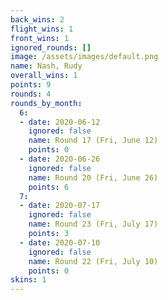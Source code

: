 ```yaml
---
back_wins: 2
flight_wins: 1
front_wins: 1
ignored_rounds: []
image: /assets/images/default.png
name: Nash, Rudy
overall_wins: 1
points: 9
rounds: 4
rounds_by_month:
  6:
  - date: 2020-06-12
    ignored: false
    name: Round 17 (Fri, June 12)
    points: 0
  - date: 2020-06-26
    ignored: false
    name: Round 20 (Fri, June 26)
    points: 6
  7:
  - date: 2020-07-17
    ignored: false
    name: Round 23 (Fri, July 17)
    points: 3
  - date: 2020-07-10
    ignored: false
    name: Round 22 (Fri, July 10)
    points: 0
skins: 1
---
```

